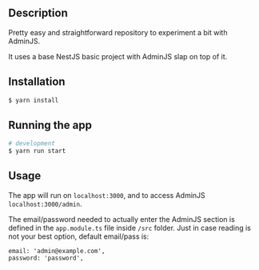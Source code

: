 ## Description

Pretty easy and straightforward repository to experiment a bit with AdminJS.

It uses a base NestJS basic project with AdminJS slap on top of it.


## Installation

```bash
$ yarn install
```

## Running the app

```bash
# development
$ yarn run start
```

## Usage

The app will run on `localhost:3000`, and to access AdminJS `localhost:3000/admin`.
 
The email/password needed to actually enter the AdminJS section is defined in the `app.module.ts` file inside `/src` folder.
Just in case reading is not your best option, default email/pass is:

```
email: 'admin@example.com',
password: 'password',
```

